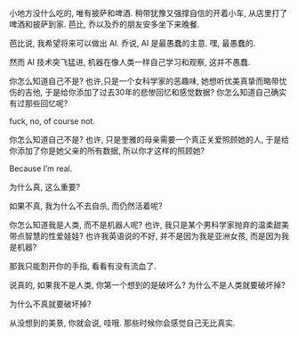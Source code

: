 小地方没什么吃的, 唯有披萨和啤酒. 稍带犹豫又强撑自信的开着小车, 从店里打了啤酒和披萨到家. 芭比, 乔以及乔的朋友安多坐下来晚餐. 

芭比说, 我希望将来可以做出 AI.  乔说, AI 是最愚蠢的主意. 嘿, 最愚蠢的. 

然而 AI 技术突飞猛进, 机器在像人类一样自己学习和观察, 这并不愚蠢. 

你怎么知道自己不是? 也许,只是一个女科学家的恶趣味, 她想听优美真挚而略带忧伤的吉他, 于是给你添加了过去30年的悲惨回忆和感觉数据? 你怎么知道自己确实有过那些回忆呢? 

fuck, no, of course not.

你怎么知道自己不是? 也许, 只是奎雅的母亲需要一个真正关爱照顾她的人, 于是给你添加了你是她父亲的所有数据, 所以你才这样的照顾她?

Because I’m real.

为什么真, 这么重要?

如果不真, 我为什么不去自杀, 而仍然活着呢?  

你怎么知道我是人类, 而不是机器人呢? 也许, 我只是某个男科学家抛弃的温柔甜美带点智慧的性爱娃娃? 也许我英语说的不好, 并不是因为我是亚洲女孩, 而是因为我是机器?

那我只能割开你的手指, 看看有没有流血了. 

说真的, 如果我不是人类, 你第一个想到的是破坏么? 为什么不是人类就要破坏掉? 

为什么不真就要破坏掉? 

从没想到的美景, 你就会说, 哇哦. 那些时候你会感觉自己无比真实. 



 
